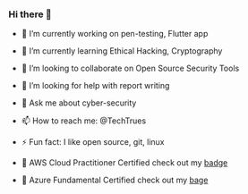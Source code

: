 ### Hi there 👋

<!--
**kiyaTolcha/kiyaTolcha** is a ✨ _special_ ✨ repository because its `README.md` (this file) appears on your GitHub profile.

Here are some ideas to get you started:-->


- 🔭 I’m currently working on pen-testing, Flutter app
- 🌱 I’m currently learning Ethical Hacking, Cryptography
- 👯 I’m looking to collaborate on Open Source Security Tools 
- 🤔 I’m looking for help with report writing
- 💬 Ask me about cyber-security
- 📫 How to reach me: @TechTrues
              
- ⚡ Fun fact: I like open source, git, linux
- 🥇 AWS Cloud Practitioner Certified check out my [badge](https://www.credly.com/badges/5b94339b-6780-4910-9ce3-4cdf6a0ef1a3)
- 🥇 Azure Fundamental Certified check out my [bage](https://www.credly.com/badges/1740f1a7-642b-44cd-a1d6-7184baffc46e?source=linked_in_profile)
